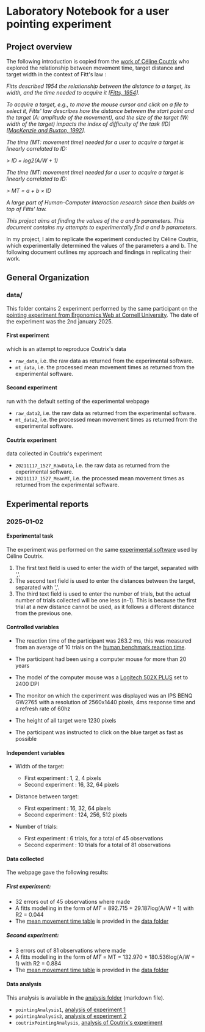 # Laboratory Notebook for a user pointing experiment

## Project overview
The following introduction is copied from the [work of Céline Coutrix](https://gricad-gitlab.univ-grenoble-alpes.fr/coutrixc/m2r_pointingxp/-/tree/main?ref_type=heads) who explored the relationship between movement time, target distance and target width in the context of Fitt's law :

*Fitts described 1954 the relationship between the distance to a target, its width, and the time needed to acquire it [[Fitts, 1954](http://www2.psychology.uiowa.edu/faculty/mordkoff/InfoProc/pdfs/Fitts%201954.pdf)].*

*To acquire a target, e.g., to move the mouse cursor and click on a file to select it, Fitts' law describes how the distance between the start point and the target (_A_: amplitude of the movement), and the size of the target (_W_: width of the target) impacts the index of difficulty of the task (_ID_) [[MacKenzie and Buxton, 1992](http://www.billbuxton.com/fitts92.html)].*

*The time (_MT_: movement time) needed for a user to acquire a target is linearly correlated to _ID_:*

*> _ID_ = log2(_A_/_W_ + 1)*

*The time (_MT_: movement time) needed for a user to acquire a target is linearly correlated to _ID_:*

*> _MT_ = a + b × _ID_*

*A large part of Human-Computer Interaction research since then builds on top of Fitts' law.*

*This project aims at finding the values of the _a_ and _b_ parameters. This document contains my attempts to experimentally find _a_ and _b_ parameters.*

In my project, I aim to replicate the experiment conducted by Céline Coutrix, which experimentally determined the values of the parameters a and b. The following document outlines my approach and findings in replicating their work.

## General Organization
### data/
This folder contains 2 experiment performed by the same participant on the [pointing experiment from Ergonomics Web at Cornell University](http://ergo.human.cornell.edu/FittsLaw/FittsLaw.html). The date of the experiment was the 2nd january 2025.
#### First experiment
which is an attempt to reproduce Coutrix's data
- `raw_data`, i.e. the raw data  as returned from the experimental software. 
- `mt_data`, i.e. the processed mean movement times as returned from the experimental software.
#### Second experiment
run with the default setting of the experimental webpage
- `raw_data2`, i.e. the raw data  as returned from the experimental software. 
- `mt_data2`, i.e. the processed mean movement times as returned from the experimental software.
#### Coutrix experiment
data collected in Coutrix's experiment
- `20211117_1527_RawData`, i.e. the raw data  as returned from the experimental software. 
- `20211117_1527_MeanMT`, i.e. the processed mean movement times as returned from the experimental software. 

## Experimental reports

### 2025-01-02

#### Experimental task
The experiment was performed on the same [experimental software](http://ergo.human.cornell.edu/FittsLaw/FittsLaw.html) used by Céline Coutrix.
1. The first text field is used to enter the width of the target, separated with ','.
2. The second text field is used to enter the distances between the target, separated with ','.
3. The third text field is used to enter the number of trials, but the actual number of trials collected will be one less (n-1). This is because the first trial at a new distance cannot be used, as it follows a different distance from the previous one.

#### Controlled variables
- The reaction time of the participant was 263.2 ms, this was measured from an average of 10 trials on the [human benchmark reaction time](https://humanbenchmark.com/tests/reactiontime/).

- The participant had been using a computer mouse for more than 20 years

- The model of the computer mouse was a [Logitech 502X PLUS](https://www.logitechg.com/fr-fr/products/gaming-mice/g502-x-plus-wireless-lightforce.html?srsltid=AfmBOopUFiXgl7CPpopGOrWxwxIFE9uOmLBkcRoQCGT9pruOHUWPeZRi) set to 2400 DPI

- The monitor on which the experiment was displayed was an IPS BENQ GW2765 with a resolution of 2560x1440 pixels, 4ms response time and a refresh rate of 60hz

- The height of all target were 1230 pixels

- The participant was instructed  to click on the blue target as fast as possible

#### Independent variables
- Width of the target:
    - First experiment : 1, 2, 4 pixels
    - Second experiment : 16, 32, 64 pixels

- Distance between target:
    - First experiment : 16, 32, 64 pixels
    - Second experiment : 124, 256, 512 pixels

- Number of trials:
    - First experiment : 6 trials, for a total of 45 observations
    - Second experiment : 10 trials for a total of 81 observations

#### Data collected
The webpage gave the following results:
##### First experiment:
- 32 errors out of 45 observations where made
- A fitts modelling in the form of _MT_ = 892.715 + 29.187log(A/W + 1) with R2 = 0.044
- The [mean movement time table](./data/mt_data.csv) is provided in the [data folder](./data/)
    
##### Second experiment:
- 3 errors out of 81 observations where made
- A fitts modelling in the form of _MT_ = MT = 132.970 + 180.536log(A/W + 1) with R2 = 0.884
- The [mean movement time table](./data/mt_data2.csv) is provided in the [data folder](./data/)

#### Data analysis
This analysis is available in the [analysis folder](./analysis/) (markdown file).
- `pointingAnalysis1`,  [analysis of experiment 1](./analysis/pointingAnalysis_1_2_4_16_32_64.md)
- `pointingAnalysis2`,  [analysis of experiment 2](./analysis/pointingAnalysys_16_32_64_128_256_512.md)
- `coutrixPointingAnalysis`,  [analysis of Coutrix's experiment](./analysis/coutrixPointAnalysis.md)

